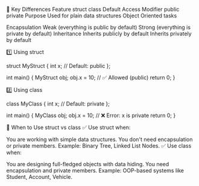 🔹 Key Differences
Feature                          struct                              	class
Default Access Modifier      public	                                    private
Purpose	                     Used for plain data structures             Object Oriented tasks
	
Encapsulation	             Weak (everything is public by default)	    Strong (everything is 
                                                                        private by default)
Inheritance	                 Inherits publicly by default	            Inherits privately by default 


1️⃣ Using struct

struct MyStruct {
    int x;  // Default: public
};

int main() {
    MyStruct obj;
    obj.x = 10;  // ✅ Allowed (public)
    return 0;
}

2️⃣ Using class

class MyClass {
    int x;  // Default: private
};

int main() {
    MyClass obj;
    obj.x = 10;  // ❌ Error: x is private
    return 0;
}


🔹 When to Use struct vs class
✅ Use struct when:

You are working with simple data structures.
You don't need encapsulation or private members.
Example: Binary Tree, Linked List Nodes.
✅ Use class when:

You are designing full-fledged objects with data hiding.
You need encapsulation and private members.
Example: OOP-based systems like Student, Account, Vehicle.